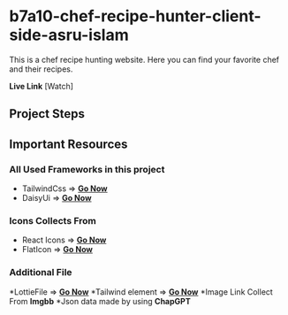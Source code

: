 # b7a10-chef-recipe-hunter-client-side-asru-islam

This is a chef recipe hunting website. Here you can find your favorite chef and their recipes.

__Live Link__ [Watch]

## Project Steps

## Important Resources

### All Used Frameworks in this project

* TailwindCss => __[Go Now](https://tailwindcss.com/docs/)__
* DaisyUi => __[Go Now](https://daisyui.com/components/)__

### Icons Collects From

* React Icons => __[Go Now](https://react-icons.github.io/react-icons)__
* FlatIcon => __[Go Now](https://www.flaticon.com/)__

### Additional File

*LottieFile => __[Go Now](https://lottiefiles.com/)__
*Tailwind element => __[Go Now](https://tailwind-elements.com/docs/)__
*Image Link Collect From __Imgbb__
*Json data made by using __ChapGPT__
